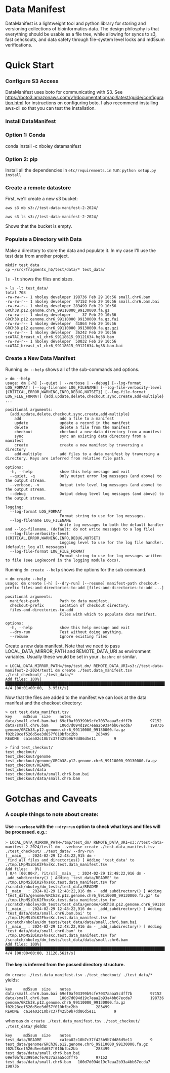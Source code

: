 # Data Manifest

DataManifest is a lightweight tool and python library for storing and versioning collections of bioinformatics data. The design philosphy is that everything should be usable as a file tree, while allowing for syncs to s3, fast cehckouts, and data safety through file-system level locks and md5sum verifications.

# Quick Start

### Configure S3 Access
DataManifest uses boto for communicating with S3. See https://boto3.amazonaws.com/v1/documentation/api/latest/guide/configuration.html for instructions on configuring boto. I also recommend installing aws-cli so that you can test the installation. 

### Install DataManifest

### Option  1: Conda
conda install -c nboley datamanifest


### Option 2: pip
Install all the dependencies in `etc/requirements.in`
run: `python setup.py install`


### Create a remote datastore

First, we'll create a new s3 bucket:
```
aws s3 mb s3://test-data-manifest-2-2024/
```

```
aws s3 ls s3://test-data-manifest-2-2024/
```
Shows that the bucket is empty.

### Populate a Directory with Data

Make a directory to store the data and populate it. In my case I'll use the test data from another project.
```
mkdir test_data
cp ~/src/fragments_h5/test/data/* test_data/
```

`ls -lt` shows the files and sizes. 

```
> ls -lt test_data/
total 708
-rw-rw-r-- 1 nboley developer 198736 Feb 29 10:56 small.chr6.bam
-rw-rw-r-- 1 nboley developer  97152 Feb 29 10:56 small.chr6.bam.bai
-rw-rw-r-- 1 nboley developer 283499 Feb 29 10:56 GRCh38.p12.genome.chr6_99110000_99130000.fa.gz
-rw-rw-r-- 1 nboley developer     37 Feb 29 10:56 GRCh38.p12.genome.chr6_99110000_99130000.fa.gz.fai
-rw-rw-r-- 1 nboley developer  41864 Feb 29 10:56 GRCh38.p12.genome.chr6_99110000_99130000.fa.gz.gzi
-rw-rw-r-- 1 nboley developer  36242 Feb 29 10:56 scATAC_breast_v1_chr6_99118615_99121634.hg38.bam
-rw-rw-r-- 1 nboley developer  50032 Feb 29 10:56 scATAC_breast_v1_chr6_99118615_99121634.hg38.bam.bai
```

### Create a New Data Manifest

Running `dm --help` shows all of the sub-commands and options.

```
> dm --help
usage: dm [-h] [--quiet | --verbose | --debug] [--log-format LOG_FORMAT] [--log-filename LOG_FILENAME] [--log-file-verbosity-level {CRITICAL,ERROR,WARNING,INFO,DEBUG,NOTSET}] [--log-file-format LOG_FILE_FORMAT] {add,update,delete,checkout,sync,create,add-multiple} ...

positional arguments:
  {add,update,delete,checkout,sync,create,add-multiple}
    add                 add a file to a manifest
    update              update a record in the manifest
    delete              delete a file from the manifest
    checkout            checkout a new data directory from a manifest
    sync                sync an existing data directory from a manifest
    create              create a new manifest by traversing a directory
    add-multiple        add files to a data manifest by traversing a directory. Keys are inferred from relative file path.

options:
  -h, --help            show this help message and exit
  --quiet, -q           Only output error log messages (and above) to the output stream.
  --verbose, -v         Output info level log messages (and above) to the output stream.
  --debug               Output debug level log messages (and above) to the output stream.

logging:
  --log-format LOG_FORMAT
                        Format string to use for log messages.
  --log-filename LOG_FILENAME
                        Write log messages to both the default handler and --log-filename. (default: do not write messages to a log file)
  --log-file-verbosity-level {CRITICAL,ERROR,WARNING,INFO,DEBUG,NOTSET}
                        Logging level to use for the log file handler. (default: log all messages)
  --log-file-format LOG_FILE_FORMAT
                        Format string to use for log messages written to file (see LogRecord in the logging module docs).

```

Running `dm create --help` shows the options for the sub command.

```
> dm create --help
usage: dm create [-h] [--dry-run] [--resume] manifest-path checkout-prefix files-and-directories-to-add [files-and-directories-to-add ...]

positional arguments:
  manifest-path         Path to data manifest.
  checkout-prefix       Location of checkout directory.
  files-and-directories-to-add
                        Files with which to populate data manifest.

options:
  -h, --help            show this help message and exit
  --dry-run             Test without doing anything.
  --resume              Ignore existing files
```

Create a new data manifest. Note that we need to pass LOCAL_DATA_MIRROR_PATH and REMOTE_DATA_URI as environment variables. Usually these would be set in your `.bashrc` or similar.
```
> LOCAL_DATA_MIRROR_PATH=/tmp/test_dm/ REMOTE_DATA_URI=s3://test-data-manifest-2-2024/test1 dm create ./test.data_manifest.tsv ./test_checkout/ ./test_data/*
Add files: 100%|████████████████████████████████████████████████████████████████████████████████████████████████████████████████████████████| 4/4 [00:01<00:00,  3.95it/s]
```

Now that the files are added to the manifest we can look at the data manifest and the checkout directory:
```
> cat test.data_manifest.tsv
key     md5sum  size    notes
data/small.chr6.bam.bai 69ef0af03399b9cfe7037aaaa5cdff7b        97152
data/small.chr6.bam     100d7d094d19c7eaa2b93a4bb67ecda7        198736
genome/GRCh38.p12.genome.chr6_99110000_99130000.fa.gz   f02b28cef526d5ee3d657f010bfbc2bb        283499
README  ca1ea02c10b7c37f425b9b7dd86d5e11        9

> find test_checkout/
test_checkout/
test_checkout/genome
test_checkout/genome/GRCh38.p12.genome.chr6_99110000_99130000.fa.gz
test_checkout/README
test_checkout/data
test_checkout/data/small.chr6.bam.bai
test_checkout/data/small.chr6.bam
```

# Gotchas and Caveats

### A couple things to note about create:

#### Use `--verbose` with the `--dry-run` option to check what keys and files will be processed. e.g.:
```
> LOCAL_DATA_MIRROR_PATH=/tmp/test_dm/ REMOTE_DATA_URI=s3://test-data-manifest-2-2024/test1 dm --verbose create ./test.data_manifest.tsv ./test_checkout/ ./test_data/ --dry-run
[__main__ : 2024-02-29 12:48:22,915 dm - _find_all_files_and_directories() ] Adding 'test_data' to ./tmp.LMpMSiDiK2FhxsKc.test.data_manifest.tsv
Add files:   0%|                                                                                                                                                                                                                                                                                                                                  | 0/4 [00:00<?, ?it/s][__main__ : 2024-02-29 12:48:22,916 dm - _add_subdirectory() ] Adding 'test_data/README' to ./tmp.LMpMSiDiK2FhxsKc.test.data_manifest.tsv for /scratch/nboley/dm_tests/test_data/README
[__main__ : 2024-02-29 12:48:22,916 dm - _add_subdirectory() ] Adding 'test_data/genome/GRCh38.p12.genome.chr6_99110000_99130000.fa.gz' to ./tmp.LMpMSiDiK2FhxsKc.test.data_manifest.tsv for /scratch/nboley/dm_tests/test_data/genome/GRCh38.p12.genome.chr6_99110000_99130000.fa.gz
[__main__ : 2024-02-29 12:48:22,916 dm - _add_subdirectory() ] Adding 'test_data/data/small.chr6.bam.bai' to ./tmp.LMpMSiDiK2FhxsKc.test.data_manifest.tsv for /scratch/nboley/dm_tests/test_data/data/small.chr6.bam.bai
[__main__ : 2024-02-29 12:48:22,916 dm - _add_subdirectory() ] Adding 'test_data/data/small.chr6.bam' to ./tmp.LMpMSiDiK2FhxsKc.test.data_manifest.tsv for /scratch/nboley/dm_tests/test_data/data/small.chr6.bam
Add files: 100%|█████████████████████████████████████████████████████████████████████████████████████████████████████████████████████████████████████████████████████████████████████████████████████████████████████████████████████████████████████████████████████████████████████████████████████████████████████████████████████████| 4/4 [00:00<00:00, 31126.56it/s]
```


#### The key is inferred from the passed directory structure.

`dm create ./test.data_manifest.tsv ./test_checkout/ ./test_data/*` yields:
```
key     md5sum  size    notes
data/small.chr6.bam.bai 69ef0af03399b9cfe7037aaaa5cdff7b        97152
data/small.chr6.bam     100d7d094d19c7eaa2b93a4bb67ecda7        198736
genome/GRCh38.p12.genome.chr6_99110000_99130000.fa.gz   f02b28cef526d5ee3d657f010bfbc2bb        283499
README  ca1ea02c10b7c37f425b9b7dd86d5e11        9
```

whereas `dm create ./test.data_manifest.tsv ./test_checkout/ ./test_data/` yields:
```
key     md5sum  size    notes
test_data/README        ca1ea02c10b7c37f425b9b7dd86d5e11        9
test_data/genome/GRCh38.p12.genome.chr6_99110000_99130000.fa.gz f02b28cef526d5ee3d657f010bfbc2bb        283499
test_data/data/small.chr6.bam.bai       69ef0af03399b9cfe7037aaaa5cdff7b        97152
test_data/data/small.chr6.bam   100d7d094d19c7eaa2b93a4bb67ecda7        198736
```

